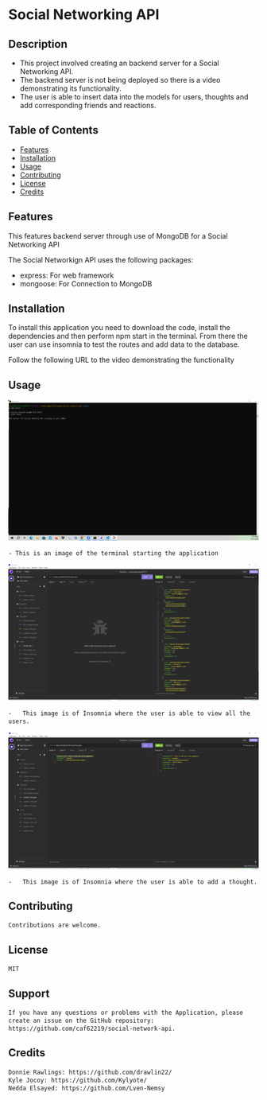 # Social Networking API

## Description
- This project involved creating an backend server for a Social Networking API.
- The backend server is not being deployed so there is a video demonstrating its functionality.
- The user is able to insert data into the models for users, thoughts and add corresponding friends and reactions.

## Table of Contents

- [Features](#features)
- [Installation](#installation)
- [Usage](#usage)
- [Contributing](#contributing)
- [License](#license)
- [Credits](#credits)


## Features

This features backend server through use of MongoDB for a Social Networking API

The Social Networkign API uses the following packages:

- express: For web framework
- mongoose: For Connection to MongoDB

## Installation

To install this application you need to download the code, install the dependencies and then perform npm start in the terminal.  From there the user can use insomnia to test the routes and add data to the database.

Follow the following URL to the video demonstrating the functionality

## Usage

<img src="./images/terminal-screenshot.png" alt="Screenshot of the terminal starting the application" width="600px" />

    - This is an image of the terminal starting the application

<img src="./images/insomnia-get-allusers.png" alt="Screenshot of insomnia route to get all users" width="600px" />   
    
    -   This image is of Insomnia where the user is able to view all the users.

<img src="./images/insomnia-post-thought.png" alt="Screenshot of insomnia route to add a thought" width="600px" />   
    
    -   This image is of Insomnia where the user is able to add a thought.

## Contributing

    Contributions are welcome.

## License

    MIT

## Support

    If you have any questions or problems with the Application, please create an issue on the GitHub repository: https://github.com/caf62219/social-network-api.

## Credits

    Donnie Rawlings: https://github.com/drawlin22/
    Kyle Jocoy: https://github.com/Kylyote/
    Nedda Elsayed: https://github.com/Lven-Nemsy